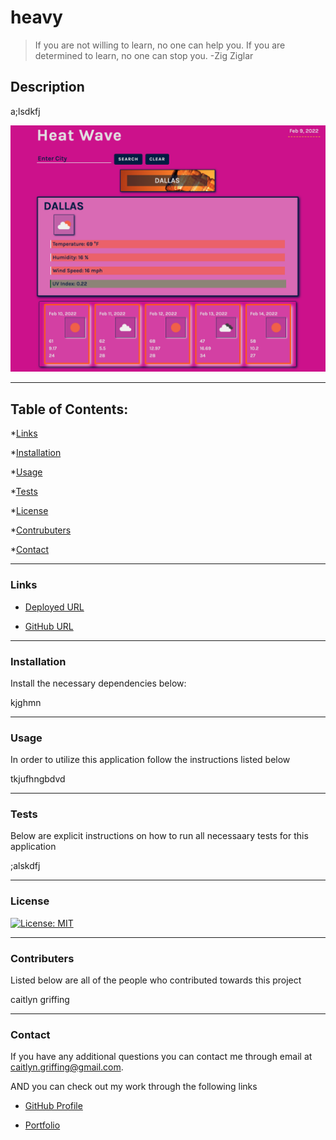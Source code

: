 
  # heavy

  > If you are not willing to learn, no one can help you. If you are determined to learn, no one can stop you. -Zig Ziglar

  ## Description 

  a;lsdkfj

  ![Image 1](utils/assets/images/heatwaveSS1.png)

  ---

  ## Table of Contents:

  *[Links](#links)

  *[Installation](#installation)

  *[Usage](#usage)

  *[Tests](#tests)

  *[License](#license)

  *[Contrubuters](#contributers)

  *[Contact](#contact)

  ---

  ### Links

  - [Deployed URL](https://caitlyn-griffing.github.io/heat-wave/)

  - [GitHub URL](https://caitlyn-griffing.github.io/heat-wave/)

  ---

  ### Installation

  Install the necessary dependencies below:

  kjghmn

  ---

  ### Usage

  In order to utilize this application follow the instructions listed below

  tkjufhngbdvd

  ---

  ### Tests

  Below are explicit instructions on how to run all necessaary tests for this application

  ;alskdfj

  ---

  ### License

  [![License: MIT](https://img.shields.io/badge/License-MIT-yellow.svg)](https://opensource.org/licenses/MIT)

  ---

  ### Contributers

  Listed below are all of the people who contributed towards this project

  caitlyn griffing

  ---

  ### Contact

  If you have any additional questions you can contact me through email at caitlyn.griffing@gmail.com.

  AND you can check out my work through the following links

  - [GitHub Profile](https://caitlyn-griffing.github.io/heat-wave/)

  - [Portfolio](https://caitlyn-griffing.github.io/heat-wave/)

